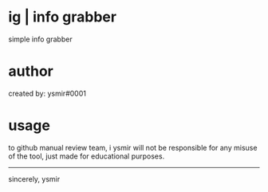 # ig | info grabber
simple info grabber

# author
created by: ysmir#0001

# usage
to github manual review team, i ysmir will not be responsible for any misuse of the tool, just made for educational purposes.

___

sincerely, ysmir
